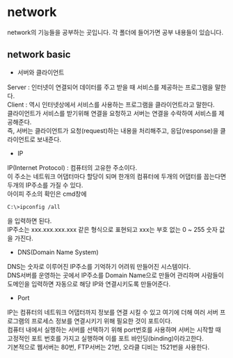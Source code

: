 # network


network의 기능들을 공부하는 곳입니다. 각 폴더에 들어가면 공부 내용들이 있습니다.

## network basic
* 서버와 클라이언트   

Server : 인터넷이 연결되어 데이터를 주고 받을 때 서비스를 제공하는 프로그램을 말한다.   
Client : 역시 인터넷상에서 서비스를 사용하는 프로그램을 클라이언트라고 말한다.   
클라이언트가 서비스를 받기위해 연결을 요청하고 서버는 연결을 수락하여 서비스를 제공해준다.   
즉, 서버는 클라이언트가 요청(request)하는 내용을 처리해주고, 응답(response)을 클라이언트로 보내준다.


* IP   

IP(Internet Protocol) : 컴퓨터의 고유한 주소이다.   
이 주소는 네트워크 어댑터마다 할당이 되며 한개의 컴퓨터에 두개의 어댑터를 꼽는다면 두개의 IP주소를 가질 수 있다.   
아이피 주소의 확인은 cmd창에   

    C:\>ipconfig /all   
   
을 입력하면 된다.   
IP주소는 xxx.xxx.xxx.xxx 같은 형식으로 표현되고 xxx는 부호 없는 0 ~ 255 숫자 값을 가진다.   


* DNS(Domain Name System)    

DNS는 숫자로 이루어진 IP주소를 기억하기 어려워 만들어진 시스템이다.   
DNS서버를 운영하는 곳에서 IP주소를 Domain Name으로 만들어 관리하며 사람들이 도메인을 입력하면 자동으로 해당 IP와 연결시키도록 만들어준다.   


* Port   

IP는 컴퓨터의 네트워크 어댑터까지 정보를 연결 시킬 수 있고 여기에 더해 여러 서버 프로그램의 프로세스 정보를 연결시키기 위해 필요한 것이 포트이다.   
컴퓨터 내에서 실행하는 서버를 선택하기 위해 port번호를 사용하며 서버는 시작할 때 고정적인 포트 번호를 가지고 실행하며 이를 포트 바인딩(binding)이라고한다.   
기본적으로 웹서버는 80번, FTP서버는 21번, 오라클 디비는 1521번을 사용한다.   
